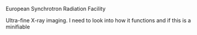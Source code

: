 European Synchrotron Radiation Facility

Ultra-fine X-ray imaging. I need to look into how it functions and if this is a minifiable 
